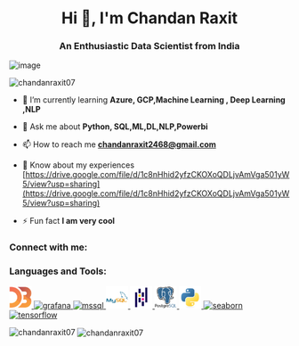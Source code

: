 




<h1 align="center">Hi 👋, I'm Chandan Raxit</h1>
<h3 align="center">An Enthusiastic Data Scientist from India</h3>

![image](https://user-images.githubusercontent.com/98047808/208729024-caae0b30-7ce1-40fb-84ef-89377498bb2a.png)




<p align="left"> <img src="https://komarev.com/ghpvc/?username=chandanraxit07&label=Profile%20views&color=0e75b6&style=flat" alt="chandanraxit07" /> </p>

- 🌱 I’m currently learning **Azure, GCP,Machine Learning , Deep Learning ,NLP**

- 💬 Ask me about **Python, SQL,ML,DL,NLP,Powerbi**

- 📫 How to reach me **chandanraxit2468@gmail.com**

- 📄 Know about my experiences [https://drive.google.com/file/d/1c8nHhid2yfzCKOXoQDLjvAmVga501yW5/view?usp=sharing](https://drive.google.com/file/d/1c8nHhid2yfzCKOXoQDLjvAmVga501yW5/view?usp=sharing)

- ⚡ Fun fact **I am very cool**

<h3 align="left">Connect with me:</h3>
<p align="left">
</p>

<h3 align="left">Languages and Tools:</h3>
<p align="left"> <a href="https://d3js.org/" target="_blank" rel="noreferrer"> <img src="https://raw.githubusercontent.com/devicons/devicon/master/icons/d3js/d3js-original.svg" alt="d3js" width="40" height="40"/> </a> <a href="https://grafana.com" target="_blank" rel="noreferrer"> <img src="https://www.vectorlogo.zone/logos/grafana/grafana-icon.svg" alt="grafana" width="40" height="40"/> </a> <a href="https://www.microsoft.com/en-us/sql-server" target="_blank" rel="noreferrer"> <img src="https://www.svgrepo.com/show/303229/microsoft-sql-server-logo.svg" alt="mssql" width="40" height="40"/> </a> <a href="https://www.mysql.com/" target="_blank" rel="noreferrer"> <img src="https://raw.githubusercontent.com/devicons/devicon/master/icons/mysql/mysql-original-wordmark.svg" alt="mysql" width="40" height="40"/> </a> <a href="https://pandas.pydata.org/" target="_blank" rel="noreferrer"> <img src="https://raw.githubusercontent.com/devicons/devicon/2ae2a900d2f041da66e950e4d48052658d850630/icons/pandas/pandas-original.svg" alt="pandas" width="40" height="40"/> </a> <a href="https://www.postgresql.org" target="_blank" rel="noreferrer"> <img src="https://raw.githubusercontent.com/devicons/devicon/master/icons/postgresql/postgresql-original-wordmark.svg" alt="postgresql" width="40" height="40"/> </a> <a href="https://www.python.org" target="_blank" rel="noreferrer"> <img src="https://raw.githubusercontent.com/devicons/devicon/master/icons/python/python-original.svg" alt="python" width="40" height="40"/> </a> <a href="https://seaborn.pydata.org/" target="_blank" rel="noreferrer"> <img src="https://seaborn.pydata.org/_images/logo-mark-lightbg.svg" alt="seaborn" width="40" height="40"/> </a> <a href="https://www.tensorflow.org" target="_blank" rel="noreferrer"> <img src="https://www.vectorlogo.zone/logos/tensorflow/tensorflow-icon.svg" alt="tensorflow" width="40" height="40"/> </a> </p>

<p><img align="left" src="https://github-readme-stats.vercel.app/api/top-langs?username=chandanraxit07&show_icons=true&locale=en&layout=compact" alt="chandanraxit07" /></p>

<p>&nbsp;<img align="center" src="https://github-readme-stats.vercel.app/api?username=chandanraxit07&show_icons=true&locale=en" alt="chandanraxit07" /></p>
